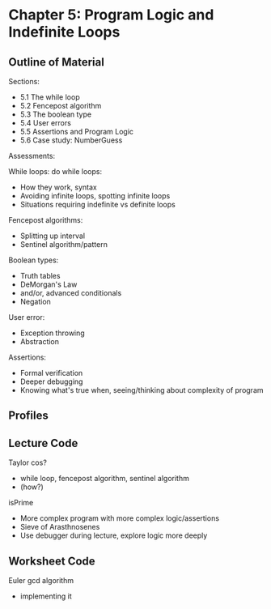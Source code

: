 # Chapter 5: Program Logic and Indefinite Loops

## Outline of Material

Sections:
* 5.1 The while loop
* 5.2 Fencepost algorithm
* 5.3 The boolean type
* 5.4 User errors
* 5.5 Assertions and Program Logic
* 5.6 Case study: NumberGuess 

Assessments:

While loops: do while loops:
* How they work, syntax
* Avoiding infinite loops, spotting infinite loops
* Situations requiring indefinite vs definite loops

Fencepost algorithms:
* Splitting up interval
* Sentinel algorithm/pattern

Boolean types:
* Truth tables
* DeMorgan's Law
* and/or, advanced conditionals
* Negation

User error:
* Exception throwing
* Abstraction

Assertions:
* Formal verification
* Deeper debugging
* Knowing what's true when, seeing/thinking about complexity of program

## Profiles

## Lecture Code 

Taylor cos?
* while loop, fencepost algorithm, sentinel algorithm
* (how?)

isPrime
* More complex program with more complex logic/assertions
* Sieve of Arasthnosenes
* Use debugger during lecture, explore logic more deeply

## Worksheet Code

Euler gcd algorithm
* implementing it

